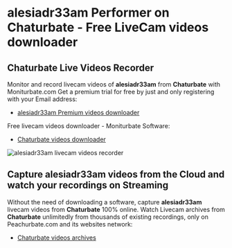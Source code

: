 # alesiadr33am Performer on Chaturbate - Free LiveCam videos downloader

## Chaturbate Live Videos Recorder

Monitor and record livecam videos of **alesiadr33am** from **Chaturbate** with Moniturbate.com
Get a premium trial for free by just and only registering with your Email address:
* [alesiadr33am Premium videos downloader](https://moniturbate.com/request-demo-licence-key.html)

Free livecam videos downloader - Moniturbate Software:
* [Chaturbate videos downloader](https://moniturbate.com/moniturbate-download-software.html)

![alesiadr33am livecam videos recorder](https://peachurnet.com/templates/moniturbate-software.png)


## Capture alesiadr33am videos from the Cloud and watch your recordings on Streaming

Without the need of downloading a software, capture **alesiadr33am** livecam videos from **Chaturbate** 100% online.
Watch Livecam archives from **Chaturbate** unlimitedly from thousands of existing recordings, only on Peachurbate.com and its websites network:
* [Chaturbate videos archives](https://peachurnet.com/)